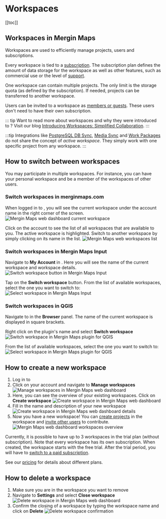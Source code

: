 ﻿# Workspaces
[[toc]]

## Workspaces in Mergin Maps
Workspaces are used to efficiently manage projects, users and subscriptions. 

Every workspace is tied to a [subscription](https://merginmaps.com/pricing). The subscription plan defines the amount of data storage for the workspace as well as other features, such as commercial use or the level of [support](../../misc/troubleshoot/#support).

One workspace can contain multiple projects. The only limit is the storage quota (as defined by the subscription). If needed, projects can be transferred to another workspace.

Users can be invited to a workspace as [members or guests](../permissions/). These users don't need to have their own subscription. 

::: tip
Want to read more about workspaces and why they were introduced to <MainPlatformName />? Visit our blog [Introducing Workspaces: Simplified Collaboration](https://merginmaps.com/blog/introducing-workspaces-simplified-collaboration).
:::

<YouTube id="SZf93akn0tM" />

:::tip
Integrations like [PostgreSQL DB Sync](../../dev/dbsync/), [Media Sync](../../dev/media-sync/) and [Work Packages](../../dev/work-packages/) do not share the concept of *active workspace*. They simply work with one specific project from any workspace.
:::

## How to switch between workspaces
You may participate in multiple workspaces. For instance, you can have your personal workspace and be a member of the workspaces of other users.

### Switch workspaces in merginmaps.com

When logged in to <AppDomainNameLink />, you will see the current workspace under the account name in the right corner of the screen.
![Mergin Maps web dashboard current workspace](./web-workspace.jpg "Current workspace in Mergin Maps web dashboard")

Click on the account to see the list of all workspaces that are available to you. The active workspace is highlighted. Switch to another workspace by simply clicking on its name in the list.
![Mergin Maps web workspaces list](./web-switch-workspace.jpg "Mergin Maps web workspaces list")

### Switch workspaces in Mergin Maps Input
Navigate to **My Account** in <MobileAppName />. Here you will see the name of the current workspace and workspace details.
![Switch workspace button in Mergin Maps Input](./input-switch-workspace.jpg "Switch workspace button in Mergin Maps Input")

Tap on the **Switch workspace** button. From the list of available workspaces, select the one you want to switch to:
![Select workspace in Mergin Maps Input](./input-select-workspace.jpg "Select workspace in Mergin Maps Input")

### Switch workspaces in QGIS
Navigate to <MainPlatformName /> in the **Browser** panel. The name of the current workspace is displayed in square brackets.

Right click on the plugin's name and select **Switch workspace**
![Switch workspace in Mergin Maps plugin for QGIS](./plugin-switch-workspace.jpg "Switch workspace in Mergin Maps plugin for QGIS")

From the list of available workspaces, select the one you want to switch to:
![Select workspace in Mergin Maps plugin for QGIS](./plugin-select-workspace.jpg "Select workspace in Mergin Maps plugin for QGIS")

## How to create a new workspace
1. Log in to <AppDomainNameLink />
2. Click on your account and navigate to **Manage workspaces**
   ![Manage workspaces in Mergin Maps web dashboard](./web-manage-workspaces.jpg "Manage workspaces in Mergin Maps web dashboard")
3. Here, you can see the overview of your existing workspaces. Click on **Create workspace**
   ![Create workspace in Mergin Maps web dashboard](./web-create-workspace.jpg "Create workspace in Mergin Maps web dashboard")
4. Fill in the name and description of your new workspace
   ![Create workspace in Mergin Maps web dashboard details](./web-new-workspace.jpg "Create workspace in Mergin Maps web dashboard details")
5. Now you have a new workspace! You can [create projects](../create-project/) in the workspace and [invite other users](../project-advanced/#add-users-to-a-workspace) to contribute.
   ![Mergin Maps web dashboard workspaces overview](./web-new-workspace-created.jpg "Mergin Maps web dashboard workspaces overview")

Currently, it is possible to have up to 3 workspaces in the trial plan (without subscription). Note that every workspace has its own subscription. When created, the workspace starts with the free trial. After the trial period, you will have to [switch to a paid subscription](../../manage/subscriptions/#changing-a-subscription-from-web). 

See our [pricing](https://merginmaps.com/pricing) for details about different plans.


## How to delete a workspace
1. Make sure you are in the workspace you want to remove
2. Navigate to **Settings** and select **Close workspace**
   ![Delete workspace in Mergin Maps web dashboard](./web-delete-workspace.jpg "Delete workspace in Mergin Maps web dashboard")
3. Confirm the closing of a workspace by typing the workspace name and click on **Delete**
   ![Delete workspace confirmation](./web-delete-workspace-confirm.jpg "Delete workspace confirmation")

